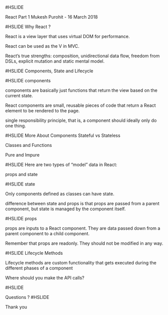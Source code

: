 #HSLIDE

React Part 1
Mukesh Purohit - 16 March 2018

#HSLIDE
Why React ?

React is a view layer that uses virtual DOM for performance.

React can be used as the V in MVC.

React’s true strengths: composition, unidirectional data flow, freedom from DSLs, explicit mutation and static mental model.

#HSLIDE
Components, State and Lifecycle

#HSLIDE
components

components are basically just functions that return the view based on the current state.

React components are small, reusable pieces of code that return a React element to be rendered to the page.

single responsibility principle, that is, a component should ideally only do one thing.


#HSLIDE
More About Components
Stateful vs Stateless

Classes and Functions

Pure and Impure

#HSLIDE
Here are two types of “model” data in React:

props and state

#HSLIDE
state

Only components defined as classes can have state.

difference between state and props is that props are passed from a parent component, but state is managed by the component itself.

#HSLIDE
props

props are inputs to a React component. They are data passed down from a parent component to a child component. 

Remember that props are readonly. They should not be modified in any way.

#HSLIDE
Lifecycle Methods

Lifecycle methods are custom functionality that gets executed during the different phases of a component

Where should you make the API calls?

#HSLIDE

Questions ?
#HSLIDE

Thank you
